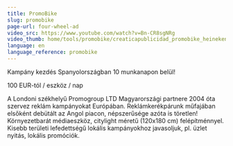 ```yaml
---
title: PromoBike
slug: promobike
page-url: four-wheel-ad
video_src: https://www.youtube.com/watch?v=Bn-CR8sgNRg
video_thumb: home/tools/promobike/creaticapublicidad_promobike_heineken.JPG
language: en
language_reference: promobike
---
```


Kampány kezdés Spanyolországban 10 munkanapon belül!

100 EUR-tól / eszköz / nap

A Londoni székhelyű Promogroup LTD Magyarországi partnere 2004 óta szervez reklám kampányokat Európában.
Reklámkerékpárunk műfajában elsőként debütált az Angol piacon, népszerűsége azóta is töretlen! Környezetbarát médiaeszköz, citylight méretű (120x180 cm) felépítménnyel. Kisebb területi lefedettségű lokális kampányokhoz javasoljuk, pl. üzlet nyitás, lokális promóciók.
